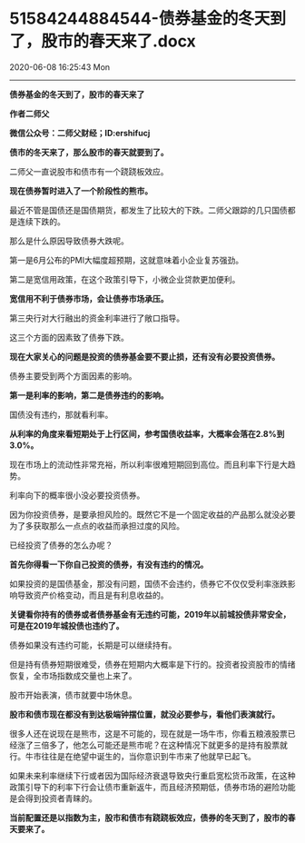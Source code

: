 # 51584244884544-债券基金的冬天到了，股市的春天来了.docx

2020-06-08 16:25:43 Mon

----

__债券基金的冬天到了，股市的春天来了__

__作者二师父__

__微信公众号：二师父财经；ID:ershifucj__

__债市的冬天来了，那么股市的春天就要到了。__

二师父一直说股市和债市有一个跷跷板效应。

__现在债券暂时进入了一个阶段性的熊市。__

最近不管是国债还是国债期货，都发生了比较大的下跌。二师父跟踪的几只国债都是连续下跌的。

那么是什么原因导致债券大跌呢。

第一是6月公布的PMI大幅度超预期，这就意味着小企业复苏强劲。

第二是宽信用政策，在这个政策引导下，小微企业贷款更加便利。

__宽信用不利于债券市场，会让债券市场承压。__

第三央行对大行融出的资金利率进行了敞口指导。

这三个方面的因素致了债券下跌。

__现在大家关心的问题是投资的债券基金要不要止损，还有没有必要投资债券。__

债券主要受到两个方面因素的影响。

__第一是利率的影响，第二是债券违约的影响。__

国债没有违约，那就看利率。

__从利率的角度来看短期处于上行区间，参考国债收益率，大概率会落在2\.8%到3\.0%。__

现在市场上的流动性非常充裕，所以利率很难短期回到高位。而且利率下行是大趋势。

利率向下的概率很小没必要投资债券。

因为你投资债券，是要承担风险的。既然它不是一个固定收益的产品那么就没必要为了多获取那么一点点的收益而承担过度的风险。

已经投资了债券的怎么办呢？

__首先你得看一下你自己投资的债券，有没有违约的情况。__

如果投资的是国债基金，那没有问题，国债不会违约，债券它不仅仅受利率涨跌影响导致资产价格变动，而且是有利息收益的。

__关键看你持有的债券或者债券基金有无违约可能，2019年以前城投债非常安全，可是在2019年城投债也违约了。__

债券如果没有违约可能，长期是可以继续持有。

但是持有债券短期很难受，债券在短期内大概率是下行的。投资者投资股市的情绪恢复，全市场指数成交量也上来了。

股市开始表演，债市就要中场休息。

__股市和债市现在都没有到达极端钟摆位置，就没必要参与，看他们表演就行。__

很多人还在说现在是熊市，这是不可能的，现在就是一场牛市，你看五粮液股票已经涨了三倍多了，他怎么可能还是熊市呢？在这种情况下就更多的是持有股票就行。牛市往往是在绝望中诞生的，当你意识到牛市来了他就早已起飞。

如果未来利率继续下行或者因为国际经济衰退导致央行重启宽松货币政策，在这种政策引导下的利率下行会让债市重新返牛，而且经济预期低，债券市场的避险功能是会得到投资者青睐的。

__当前配置还是以指数为主，股市和债市有跷跷板效应，债券的冬天到了，股市的春天要来了。__

